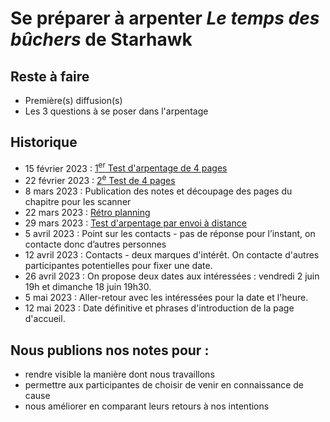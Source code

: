 # Se préparer à arpenter _Le temps des bûchers_ de Starhawk

## Reste à faire

- Première(s) diffusion(s)
- Les 3 questions à se poser dans l'arpentage

## Historique

- 15 février 2023 : [1<sup>er</sup> Test d'arpentage de 4 pages](2023-02-15-notes-de-travail.md)
- 22 février 2023 : [2<sup>e</sup> Test de 4 pages](2023-02-22-préparation_le_temps_des_bûchers.md)
- 8 mars 2023 : Publication des notes et découpage des pages du chapitre pour les scanner
- 22 mars 2023 : [Rétro planning](2023-03-22-rétro-planning.md)
- 29 mars 2023 : [Test d'arpentage par envoi à distance](2023-03-29-test-avec-envoi-à-distance.md)
- 5 avril 2023 : Point sur les contacts - pas de réponse pour l’instant, on contacte donc d’autres personnes
- 12 avril 2023 : Contacts - deux marques d'intérêt. On contacte d'autres participantes potentielles pour fixer une date.
- 26 avril 2023 : On propose deux dates aux intéressées : vendredi 2 juin 19h et dimanche 18 juin 19h30.
- 5 mai 2023 : Aller-retour avec les intéressées pour la date et l'heure.
- 12 mai 2023 : Date définitive et phrases d'introduction de la page d'accueil.

## Nous publions nos notes pour :

* rendre visible la manière dont nous travaillons
* permettre aux participantes de choisir de venir en connaissance de cause
* nous améliorer en comparant leurs retours à nos intentions
